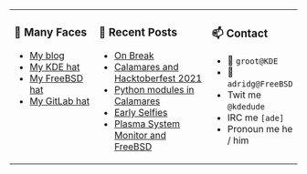 
<table><tr>
  
<td valign="top" width="30%">
  
### 🙋 Many Faces

- [My blog](https://euroquis.nl/bobulate/)
- [My KDE hat](https://invent.kde.org/adridg)
- [My FreeBSD hat](https://wiki.freebsd.org/AdriaanDeGroot)
- [My GitLab hat](https://gitlab.com/adriaandegroot)
</td>

<td valign="top" width="40%">
  
### 💬 Recent Posts

<!-- BLOG-POST-LIST:START -->
- [On Break](https://euroquis.nl//blabla/2021/10/05/break.html)
- [Calamares and Hacktoberfest 2021](https://euroquis.nl//calamares/2021/09/30/calamares-hacktoberfest.html)
- [Python modules in Calamares](https://euroquis.nl//calamares/2021/09/29/pylint.html)
- [Early Selfies](https://euroquis.nl//blabla/2021/09/20/selfies.html)
- [Plasma System Monitor and FreeBSD](https://euroquis.nl//kde/2021/09/15/systemmonitor.html)
<!-- BLOG-POST-LIST:END -->
</td>

<td valign="top" width="30%">
  
### 📫 Contact

- 📧 `groot@KDE`
- 📧 `adridg@FreeBSD`
- Twit me `@kdedude`
- IRC me `[ade]`
- Pronoun me he / him
</td>

</tr></table>
